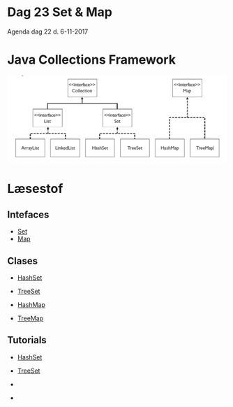 # Dag 23 Set & Map
Agenda dag 22 d. 6-11-2017

# Java Collections Framework
![](https://raw.githubusercontent.com/KEACS/DAT14V1/master/2nd_semester/13_java_collections_framework/Java%20Collection%20Framework.png)

# Læsestof
## Intefaces
* [Set](https://docs.oracle.com/javase/8/docs/api/java/util/Set.html)
* [Map]()

## Clases
* [HashSet](https://docs.oracle.com/javase/8/docs/api/java/util/HashSet.html)
* [TreeSet](https://docs.oracle.com/javase/8/docs/api/java/util/TreeSet.html)

* [HashMap]()
* [TreeMap](https://docs.oracle.com/javase/8/docs/api/java/util/TreeMap.html)

## Tutorials

* [HashSet](https://www.javatpoint.com/java-hashset)
* [TreeSet](https://www.javatpoint.com/java-treeset)

* []()
* []()
